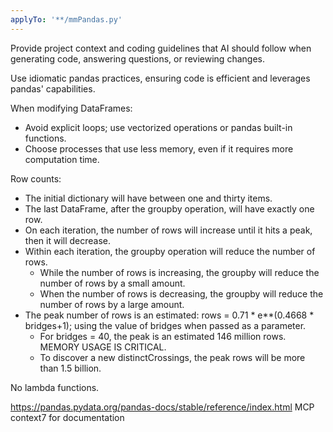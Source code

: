 ```yaml
---
applyTo: '**/mmPandas.py'
---
```

Provide project context and coding guidelines that AI should follow when generating code, answering questions, or reviewing changes.

Use idiomatic pandas practices, ensuring code is efficient and leverages pandas' capabilities.

When modifying DataFrames:
- Avoid explicit loops; use vectorized operations or pandas built-in functions.
- Choose processes that use less memory, even if it requires more computation time.

Row counts:
- The initial dictionary will have between one and thirty items.
- The last DataFrame, after the groupby operation, will have exactly one row.
- On each iteration, the number of rows will increase until it hits a peak, then it will decrease.
- Within each iteration, the groupby operation will reduce the number of rows.
  - While the number of rows is increasing, the groupby will reduce the number of rows by a small amount.
  - When the number of rows is decreasing, the groupby will reduce the number of rows by a large amount.
- The peak number of rows is an estimated: rows = 0.71 * e**(0.4668 * bridges+1); using the value of bridges when passed as a parameter.
  - For bridges = 40, the peak is an estimated 146 million rows. MEMORY USAGE IS CRITICAL.
  - To discover a new distinctCrossings, the peak rows will be more than 1.5 billion.

No lambda functions.

https://pandas.pydata.org/pandas-docs/stable/reference/index.html
MCP context7 for documentation

